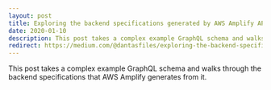 ```yaml
---
layout: post
title: Exploring the backend specifications generated by AWS Amplify API
date: 2020-01-10
description: This post takes a complex example GraphQL schema and walks through the backend specifications that AWS Amplify generates from it.
redirect: https://medium.com/@dantasfiles/exploring-the-backend-specifications-generated-by-aws-amplify-api-57be2a349fa9
---
```


This post takes a complex example GraphQL schema and walks through the backend specifications that AWS Amplify generates from it.

